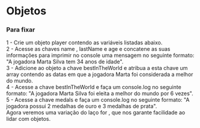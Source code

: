 <h1>Objetos</h1>
<h3> Para fixar</h3>
<p>
1 - Crie um objeto player contendo as variáveis listadas abaixo. <br>
2 - Acesse as chaves name , lastName e age e concatene as suas informações para imprimir no console uma mensagem no seguinte formato: "A jogadora Marta Silva tem 34 anos de idade".<br>
3 - Adicione ao objeto a chave bestInTheWorld e atribua a esta chave um array contendo as datas em que a jogadora Marta foi considerada a melhor do mundo.<br>
4 - Acesse a chave bestInTheWorld e faça um console.log no seguinte formato: "A jogadora Marta Silva foi eleita a melhor do mundo por 6 vezes".<br>
5 - Acesse a chave medals e faça um console.log no seguinte formato: "A jogadora possui 2 medalhas de ouro e 3 medalhas de prata".<br>
Agora veremos uma variação do laço for , que nos garante facilidade ao lidar com objetos.
</p>

